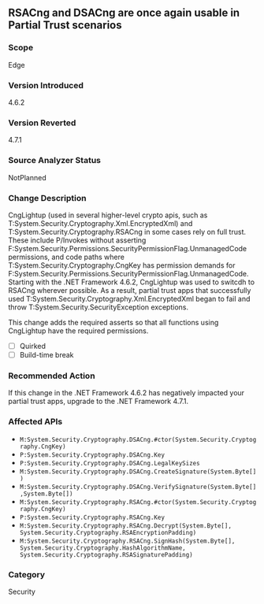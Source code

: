 ## RSACng and DSACng are once again usable in Partial Trust scenarios

### Scope
Edge

### Version Introduced
4.6.2

### Version Reverted
4.7.1

### Source Analyzer Status
NotPlanned

### Change Description
CngLightup (used in several higher-level crypto apis, such as T:System.Security.Cryptography.Xml.EncryptedXml) and T:System.Security.Cryptography.RSACng in some cases rely on full trust. These include P/Invokes without asserting F:System.Security.Permissions.SecurityPermissionFlag.UnmanagedCode permissions, and code paths where T:System.Security.Cryptography.CngKey has permission demands for F:System.Security.Permissions.SecurityPermissionFlag.UnmanagedCode. Starting with the .NET Framework 4.6.2, CngLightup was used to switcdh to RSACng wherever possible. As a result, partial trust apps that successfully used T:System.Security.Cryptography.Xml.EncryptedXml began to fail and throw T:System.Security.SecurityException exceptions.

This change adds the required asserts so that all functions using CngLightup have the required permissions.

- [ ] Quirked
- [ ] Build-time break

### Recommended Action
If this change in the .NET Framework 4.6.2 has negatively impacted your partial trust apps, upgrade to the .NET Framework 4.7.1.

### Affected APIs
* `M:System.Security.Cryptography.DSACng.#ctor(System.Security.Cryptography.CngKey)`
* `P:System.Security.Cryptography.DSACng.Key`
* `P:System.Security.Cryptography.DSACng.LegalKeySizes`
* `M:System.Security.Cryptography.DSACng.CreateSignature(System.Byte[])`
* `M:System.Security.Cryptography.DSACng.VerifySignature(System.Byte[],System.Byte[])`
* `M:System.Security.Cryptography.RSACng.#ctor(System.Security.Cryptography.CngKey)`
* `P:System.Security.Cryptography.RSACng.Key`
* `M:System.Security.Cryptography.RSACng.Decrypt(System.Byte[], System.Security.Cryptography.RSAEncryptionPadding)`
* `M:System.Security.Cryptography.RSACng.SignHash(System.Byte[], System.Security.Cryptography.HashAlgorithmName, System.Security.Cryptography.RSASignaturePadding)`

### Category
Security

<!--
Bug # 400499
-->
